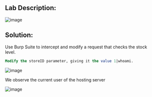 ## Lab Description:

![image](https://github.com/jayshah17/PortSwiggerLabs/assets/76842630/8683b426-1036-420a-86b9-e3b63f357ded)

## Solution:
Use Burp Suite to intercept and modify a request that checks the stock level.  
```sql
Modify the storeID parameter, giving it the value 1|whoami.
```
![image](https://github.com/jayshah17/PortSwiggerLabs/assets/76842630/24e72831-77a1-4130-b3c0-56b8e4d717ca)

We observe the current user of the hosting server

![image](https://github.com/jayshah17/PortSwiggerLabs/assets/76842630/47b761cf-5dd4-48a3-a52c-5a29bb5aa896)
